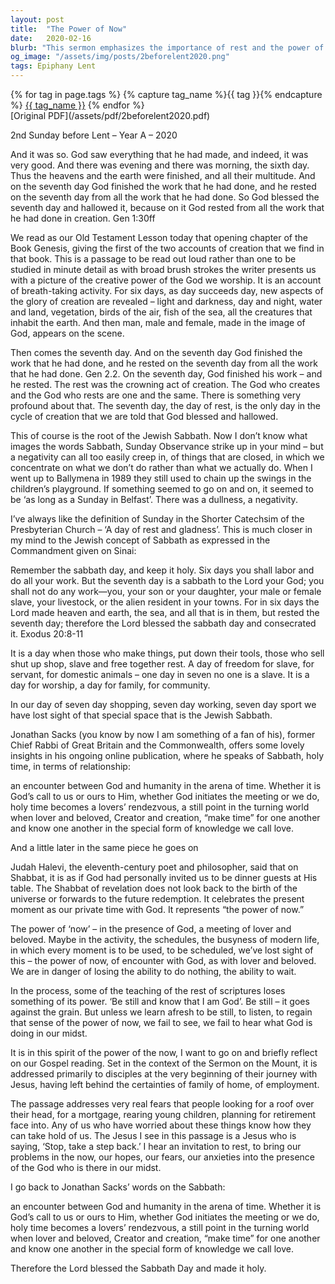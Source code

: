 ```yaml
---
layout: post
title:  "The Power of Now"
date:   2020-02-16
blurb: "This sermon emphasizes the importance of rest and the power of the present moment. It explores the concept of Sabbath, a day of rest and gladness, and the need to make time for God amidst the busyness of modern life. It also addresses the fears and anxieties that come with life's responsibilities, and the need to bring these concerns into the presence of God."
og_image: "/assets/img/posts/2beforelent2020.png"
tags: Epiphany Lent
---    
```

<div class="tag-pills">
  {% for tag in page.tags %}
    {% capture tag_name %}{{ tag }}{% endcapture %}
    <a href="{{ site.baseurl }}/tag/{{ tag_name | slugify }}" class="tag-pill">{{ tag_name }}</a>
  {% endfor %}
</div>
[Original PDF](/assets/pdf/2beforelent2020.pdf)

2nd Sunday before Lent – Year A – 2020

And it was so. God saw everything that he had made, and indeed, it was very good. And there was evening and there was morning, the sixth day. Thus the heavens and the earth were finished, and all their multitude. And on the seventh day God finished the work that he had done, and he rested on the seventh day from all the work that he had done. So God blessed the seventh day and hallowed it, because on it God rested from all the work that he had done in creation. Gen 1:30ff

We read as our Old Testament Lesson today that opening chapter of the Book Genesis, giving the first of the two accounts of creation that we find in that book. This is a passage to be read out loud rather than one to be studied in minute detail as with broad brush strokes the writer presents us with a picture of the creative power of the God we worship. It is an account of breath-taking activity. For six days, as day succeeds day, new aspects of the glory of creation are revealed – light and darkness, day and night, water and land, vegetation, birds of the air, fish of the sea, all the creatures that inhabit the earth. And then man, male and female, made in the image of God, appears on the scene.

Then comes the seventh day. And on the seventh day God finished the work that he had done, and he rested on the seventh day from all the work that he had done. Gen 2.2. On the seventh day, God finished his work – and he rested. The rest was the crowning act of creation. The God who creates and the God who rests are one and the same. There is something very profound about that. The seventh day, the day of rest, is the only day in the cycle of creation that we are told that God blessed and hallowed.

This of course is the root of the Jewish Sabbath. Now I don’t know what images the words Sabbath, Sunday Observance strike up in your mind – but a negativity can all too easily creep in, of things that are closed, in which we concentrate on what we don’t do rather than what we actually do. When I went up to Ballymena in 1989 they still used to chain up the swings in the children’s playground. If something seemed to go on and on, it seemed to be ‘as long as a Sunday in Belfast’. There was a dullness, a negativity.

I’ve always like the definition of Sunday in the Shorter Catechsim of the Presbyterian Church – ‘A day of rest and gladness’. This is much closer in my mind to the Jewish concept of Sabbath as expressed in the Commandment given on Sinai:

Remember the sabbath day, and keep it holy. Six days you shall labor and do all your work. But the seventh day is a sabbath to the Lord your God; you shall not do any work—you, your son or your daughter, your male or female slave, your livestock, or the alien resident in your towns. For in six days the Lord made heaven and earth, the sea, and all that is in them, but rested the seventh day; therefore the Lord blessed the sabbath day and consecrated it. Exodus 20:8-11

It is a day when those who make things, put down their tools, those who sell shut up shop, slave and free together rest. A day of freedom for slave, for servant, for domestic animals – one day in seven no one is a slave. It is a day for worship, a day for family, for community.

In our day of seven day shopping, seven day working, seven day sport we have lost sight of that special space that is the Jewish Sabbath.

Jonathan Sacks (you know by now I am something of a fan of his), former Chief Rabbi of Great Britain and the Commonwealth, offers some lovely insights in his ongoing online publication, where he speaks of Sabbath, holy time, in terms of relationship:

an encounter between God and humanity in the arena of time. Whether it is God’s call to us or ours to Him, whether God initiates the meeting or we do, holy time becomes a lovers’ rendezvous, a still point in the turning world when lover and beloved, Creator and creation, “make time” for one another and know one another in the special form of knowledge we call love.

And a little later in the same piece he goes on

Judah Halevi, the eleventh-century poet and philosopher, said that on Shabbat, it is as if God had personally invited us to be dinner guests at His table. The Shabbat of revelation does not look back to the birth of the universe or forwards to the future redemption. It celebrates the present moment as our private time with God. It represents “the power of now.”

The power of ‘now’ – in the presence of God, a meeting of lover and beloved. Maybe in the activity, the schedules, the busyness of modern life, in which every moment is to be used, to be scheduled, we’ve lost sight of this – the power of now, of encounter with God, as with lover and beloved. We are in danger of losing the ability to do nothing, the ability to wait.

In the process, some of the teaching of the rest of scriptures loses something of its power. ‘Be still and know that I am God’. Be still – it goes against the grain. But unless we learn afresh to be still, to listen, to regain that sense of the power of now, we fail to see, we fail to hear what God is doing in our midst.

It is in this spirit of the power of the now, I want to go on and briefly reflect on our Gospel reading. Set in the context of the Sermon on the Mount, it is addressed primarily to disciples at the very beginning of their journey with Jesus, having left behind the certainties of family of home, of employment.

The passage addresses very real fears that people looking for a roof over their head, for a mortgage, rearing young children, planning for retirement face into. Any of us who have worried about these things know how they can take hold of us. The Jesus I see in this passage is a Jesus who is saying, ‘Stop, take a step back.’ I hear an invitation to rest, to bring our problems in the now, our hopes, our fears, our anxieties into the presence of the God who is there in our midst.

I go back to Jonathan Sacks’ words on the Sabbath:

an encounter between God and humanity in the arena of time. Whether it is God’s call to us or ours to Him, whether God initiates the meeting or we do, holy time becomes a lovers’ rendezvous, a still point in the turning world when lover and beloved, Creator and creation, “make time” for one another and know one another in the special form of knowledge we call love.

Therefore the Lord blessed the Sabbath Day and made it holy.
